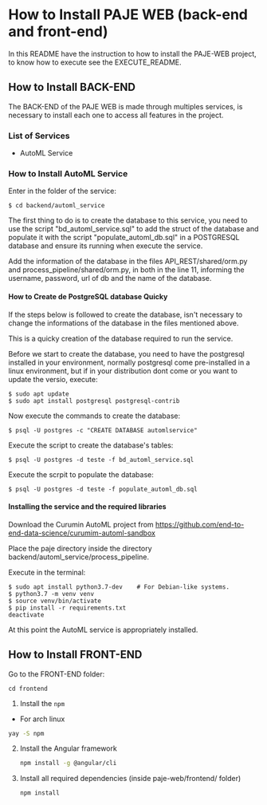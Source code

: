 # How to Install PAJE WEB (back-end and front-end)

In this README have the instruction to how to install the PAJE-WEB project, to know how to execute see the EXECUTE_README.

## How to Install BACK-END

The BACK-END of the PAJE WEB is made through multiples services, is necessary to install each one to access all features in the project.

### List of Services

* AutoML Service

### How to Install AutoML Service

Enter in the folder of the service:

```
$ cd backend/automl_service
```

The first thing to do is to create the database to this service, you need to use the script "bd_automl_service.sql" to add the struct of the database and populate it with the script "populate_automl_db.sql" in a POSTGRESQL database and ensure its running when execute the service.

Add the information of the database in the files API_REST/shared/orm.py and process_pipeline/shared/orm.py, in both in the line 11, informing the username, password, url of db and the name of the database.

#### How to Create de PostgreSQL database Quicky

If the steps below is followed to create the database, isn't necessary to change the informations of the database in the files mentioned above.

This is a quicky creation of the database required to run the service.

Before we start to create  the database, you need to have the postgresql installed in your environment, normally postgresql come pre-installed in a linux environment, but if in your distribution dont come or you want to update the versio, execute:

```
$ sudo apt update
$ sudo apt install postgresql postgresql-contrib
```

Now execute the commands to create the database:

```
$ psql -U postgres -c "CREATE DATABASE automlservice"
```

Execute the script to create the database's tables:

```
$ psql -U postgres -d teste -f bd_automl_service.sql
```

Execute the scrpit to populate the database:

```
$ psql -U postgres -d teste -f populate_automl_db.sql 
```

#### Installing the service and the required libraries

Download the Curumin AutoML project from https://github.com/end-to-end-data-science/curumim-automl-sandbox

Place the paje directory inside the directory backend/automl_service/process_pipeline.

Execute in the terminal:

```
$ sudo apt install python3.7-dev    # For Debian-like systems.
$ python3.7 -m venv venv
$ source venv/bin/activate
$ pip install -r requirements.txt
deactivate
```

At this point the AutoML service is appropriately installed.

## How to Install FRONT-END

Go to the FRONT-END folder:

```
cd frontend
```

1. Install the `npm`
  * For arch linux
  ```sh
  yay -S npm
  ```
2. Install the Angular framework
	```sh
	npm install -g @angular/cli
	```
3. Install all required dependencies (inside paje-web/frontend/ folder)
	```sh
	npm install
	```